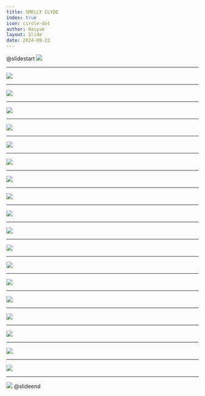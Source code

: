 ```yaml
---
title: SMELLY CLYDE
index: true
icon: circle-dot
author: Haiyue
layout: Slide
date: 2024-09-22
---
```

 
@slidestart
![](https://raw.githubusercontent.com/yclord/reading/refs/heads/master/english/Level-L/SMELLY%20CLYDE/001.webp)

---

![](https://raw.githubusercontent.com/yclord/reading/refs/heads/master/english/Level-L/SMELLY%20CLYDE/002.webp)

---

![](https://raw.githubusercontent.com/yclord/reading/refs/heads/master/english/Level-L/SMELLY%20CLYDE/003.webp)

---

![](https://raw.githubusercontent.com/yclord/reading/refs/heads/master/english/Level-L/SMELLY%20CLYDE/004.webp)

---

![](https://raw.githubusercontent.com/yclord/reading/refs/heads/master/english/Level-L/SMELLY%20CLYDE/005.webp)

---

![](https://raw.githubusercontent.com/yclord/reading/refs/heads/master/english/Level-L/SMELLY%20CLYDE/006.webp)

---

![](https://raw.githubusercontent.com/yclord/reading/refs/heads/master/english/Level-L/SMELLY%20CLYDE/007.webp)

---

![](https://raw.githubusercontent.com/yclord/reading/refs/heads/master/english/Level-L/SMELLY%20CLYDE/008.webp)

---

![](https://raw.githubusercontent.com/yclord/reading/refs/heads/master/english/Level-L/SMELLY%20CLYDE/009.webp)

---

![](https://raw.githubusercontent.com/yclord/reading/refs/heads/master/english/Level-L/SMELLY%20CLYDE/010.webp)

---

![](https://raw.githubusercontent.com/yclord/reading/refs/heads/master/english/Level-L/SMELLY%20CLYDE/011.webp)

---

![](https://raw.githubusercontent.com/yclord/reading/refs/heads/master/english/Level-L/SMELLY%20CLYDE/012.webp)

---

![](https://raw.githubusercontent.com/yclord/reading/refs/heads/master/english/Level-L/SMELLY%20CLYDE/013.webp)

---

![](https://raw.githubusercontent.com/yclord/reading/refs/heads/master/english/Level-L/SMELLY%20CLYDE/014.webp)

---

![](https://raw.githubusercontent.com/yclord/reading/refs/heads/master/english/Level-L/SMELLY%20CLYDE/015.webp)

---

![](https://raw.githubusercontent.com/yclord/reading/refs/heads/master/english/Level-L/SMELLY%20CLYDE/016.webp)

---

![](https://raw.githubusercontent.com/yclord/reading/refs/heads/master/english/Level-L/SMELLY%20CLYDE/017.webp)

---

![](https://raw.githubusercontent.com/yclord/reading/refs/heads/master/english/Level-L/SMELLY%20CLYDE/018.webp)

---

![](https://raw.githubusercontent.com/yclord/reading/refs/heads/master/english/Level-L/SMELLY%20CLYDE/019.webp)

---

![](https://raw.githubusercontent.com/yclord/reading/refs/heads/master/english/Level-L/SMELLY%20CLYDE/020.webp)
@slideend